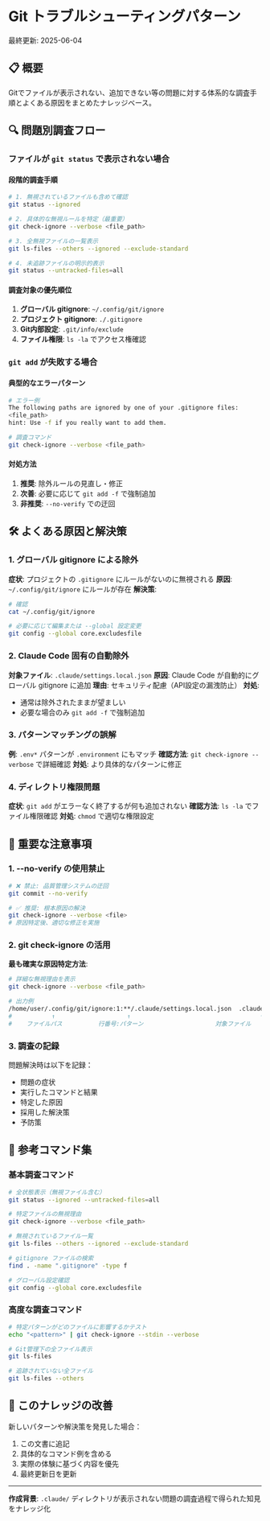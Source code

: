 # Git トラブルシューティングパターン

最終更新: 2025-06-04

## 📋 概要

Gitでファイルが表示されない、追加できない等の問題に対する体系的な調査手順とよくある原因をまとめたナレッジベース。

## 🔍 問題別調査フロー

### ファイルが `git status` で表示されない場合

#### 段階的調査手順
```bash
# 1. 無視されているファイルも含めて確認
git status --ignored

# 2. 具体的な無視ルールを特定（最重要）
git check-ignore --verbose <file_path>

# 3. 全無視ファイルの一覧表示
git ls-files --others --ignored --exclude-standard

# 4. 未追跡ファイルの明示的表示
git status --untracked-files=all
```

#### 調査対象の優先順位
1. **グローバル gitignore**: `~/.config/git/ignore`
2. **プロジェクト gitignore**: `./.gitignore`
3. **Git内部設定**: `.git/info/exclude`
4. **ファイル権限**: `ls -la` でアクセス権確認

### `git add` が失敗する場合

#### 典型的なエラーパターン
```bash
# エラー例
The following paths are ignored by one of your .gitignore files:
<file_path>
hint: Use -f if you really want to add them.

# 調査コマンド
git check-ignore --verbose <file_path>
```

#### 対処方法
1. **推奨**: 除外ルールの見直し・修正
2. **次善**: 必要に応じて `git add -f` で強制追加
3. **非推奨**: `--no-verify` での迂回

## 🛠️ よくある原因と解決策

### 1. グローバル gitignore による除外

**症状**: プロジェクトの `.gitignore` にルールがないのに無視される
**原因**: `~/.config/git/ignore` にルールが存在
**解決策**: 
```bash
# 確認
cat ~/.config/git/ignore

# 必要に応じて編集または --global 設定変更
git config --global core.excludesfile
```

### 2. Claude Code 固有の自動除外

**対象ファイル**: `.claude/settings.local.json`
**原因**: Claude Code が自動的にグローバル gitignore に追加
**理由**: セキュリティ配慮（API設定の漏洩防止）
**対処**: 
- 通常は除外されたままが望ましい
- 必要な場合のみ `git add -f` で強制追加

### 3. パターンマッチングの誤解

**例**: `.env*` パターンが `.environment` にもマッチ
**確認方法**: `git check-ignore --verbose` で詳細確認
**対処**: より具体的なパターンに修正

### 4. ディレクトリ権限問題

**症状**: `git add` がエラーなく終了するが何も追加されない
**確認方法**: `ls -la` でファイル権限確認
**対処**: `chmod` で適切な権限設定

## 🚨 重要な注意事項

### 1. --no-verify の使用禁止

```bash
# ❌ 禁止: 品質管理システムの迂回
git commit --no-verify

# ✅ 推奨: 根本原因の解決
git check-ignore --verbose <file>
# 原因特定後、適切な修正を実施
```

### 2. git check-ignore の活用

**最も確実な原因特定方法**:
```bash
# 詳細な無視理由を表示
git check-ignore --verbose <file_path>

# 出力例
/home/user/.config/git/ignore:1:**/.claude/settings.local.json	.claude/settings.local.json
#           ↑                    ↑                                    ↑
#    ファイルパス          行番号:パターン                    対象ファイル
```

### 3. 調査の記録

問題解決時は以下を記録：
- 問題の症状
- 実行したコマンドと結果
- 特定した原因
- 採用した解決策
- 予防策

## 📖 参考コマンド集

### 基本調査コマンド
```bash
# 全状態表示（無視ファイル含む）
git status --ignored --untracked-files=all

# 特定ファイルの無視理由
git check-ignore --verbose <file_path>

# 無視されているファイル一覧
git ls-files --others --ignored --exclude-standard

# gitignore ファイルの検索
find . -name ".gitignore" -type f

# グローバル設定確認
git config --global core.excludesfile
```

### 高度な調査コマンド
```bash
# 特定パターンがどのファイルに影響するかテスト
echo "<pattern>" | git check-ignore --stdin --verbose

# Git管理下の全ファイル表示
git ls-files

# 追跡されていない全ファイル
git ls-files --others
```

## 🔄 このナレッジの改善

新しいパターンや解決策を発見した場合：
1. この文書に追記
2. 具体的なコマンド例を含める
3. 実際の体験に基づく内容を優先
4. 最終更新日を更新

---

**作成背景**: `.claude/` ディレクトリが表示されない問題の調査過程で得られた知見をナレッジ化